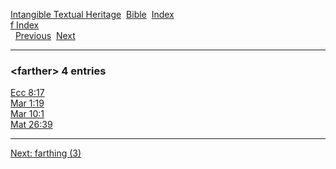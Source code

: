 [Intangible Textual Heritage](../../index)  [Bible](../index) 
[Index](index)   
[f Index](_f_)  
  [Previous](c04086)  [Next](c04088) 

------------------------------------------------------------------------

### &lt;farther&gt; 4 entries

[Ecc 8:17](../kjv/ecc008.htm#017)  
[Mar 1:19](../kjv/mar001.htm#019)  
[Mar 10:1](../kjv/mar010.htm#001)  
[Mat 26:39](../kjv/mat026.htm#039)  

------------------------------------------------------------------------

[Next: farthing (3)](c04088)
